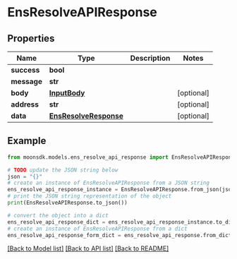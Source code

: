 # EnsResolveAPIResponse

## Properties

| Name        | Type                                            | Description | Notes       |
| ----------- | ----------------------------------------------- | ----------- | ----------- |
| **success** | **bool**                                        |             |             |
| **message** | **str**                                         |             |             |
| **body**    | [**InputBody**](InputBody.md)                   |             | \[optional] |
| **address** | **str**                                         |             | \[optional] |
| **data**    | [**EnsResolveResponse**](EnsResolveResponse.md) |             | \[optional] |

## Example

```python
from moonsdk.models.ens_resolve_api_response import EnsResolveAPIResponse

# TODO update the JSON string below
json = "{}"
# create an instance of EnsResolveAPIResponse from a JSON string
ens_resolve_api_response_instance = EnsResolveAPIResponse.from_json(json)
# print the JSON string representation of the object
print(EnsResolveAPIResponse.to_json())

# convert the object into a dict
ens_resolve_api_response_dict = ens_resolve_api_response_instance.to_dict()
# create an instance of EnsResolveAPIResponse from a dict
ens_resolve_api_response_form_dict = ens_resolve_api_response.from_dict(ens_resolve_api_response_dict)
```

[\[Back to Model list\]](./#documentation-for-models) [\[Back to API list\]](./#documentation-for-api-endpoints) [\[Back to README\]](./)
